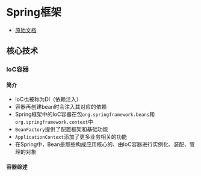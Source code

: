 

# Spring框架

* [原始文档](https://docs.spring.io/spring-framework/docs/current/reference/html/)



## 核心技术

### IoC容器

#### 简介
* IoC也被称为DI（依赖注入）
* 容器再创建bean时会注入其对应的依赖
* Spring框架中的IoC容器在包`org.springframework.beans`和`org.springframework.context`中
* `BeanFactory`提供了配置框架和基础功能
* `ApplicationContext`添加了更多业务相关的功能
* 在Spring中，Bean是那些构成应用核心的、由IoC容器进行实例化、装配、管理的对象


#### 容器综述

